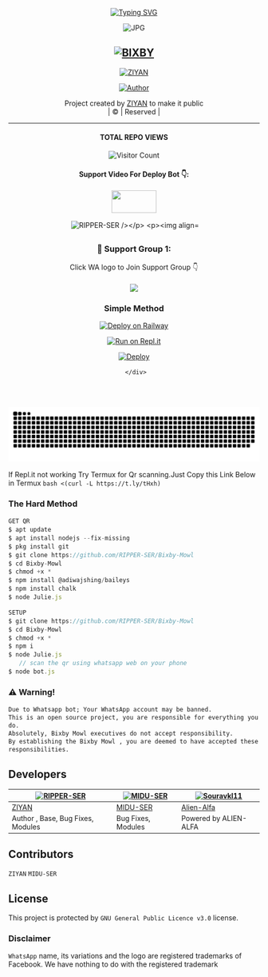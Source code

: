 <!---------- Typing SVG ---------->
<p align="center">
    <a href="https://avatars.githubusercontent.com/u/85664936?v=4">
        <img
            src="https://readme-typing-svg.herokuapp.com?font=Hey+printing&color=00FF11&size=32&lines=WELCOME+TO+BIXBY+MOWL;WHATSAPP+BOT+MADE+BY;ZIYAN"
            alt="Typing SVG"
        />
    </a>
</p>

<div align="center">
<img src="https://telegra.ph/file/87ed138f87a902f36b863.jpg" alt="JPG" width="250" height="250"/>
</p>

<div align="center">
  
## [![BIXBY](https://readme-typing-svg.herokuapp.com?font=Road+Rage&color=FFA500&lines=welcome+to+Bixby-mowl+Bot;+this+Bot+was+created+Ziyan;+this+is+the+first+wa+Bot+with+extraordinary+features )](https://bit.ly/2VM4lxF)

 </a>
</p>
<div align="center">
 <p align="center">
<a href="#"><img title="ZIYAN" src="https://img.shields.io/badge/ZIYAN-red?colorA=%23ff0000&colorB=%23017e40&style=for-the-badge"></a>
</p>
  <p align="center">
<a href="https://github.com/RIPPER-SER
"><img title="Author" src="https://img.shields.io/badge/Author-RIPPER-SER/_Bixby_Mowl_?color=blue&style=for-the-badge&logo=whatsapp"></a>
</p>
</div>
<p align="center">
Project created by <a href="https://github.com/RIPPER-SER">ZIYAN</a> to make it public
    <br>
       | © |
        Reserved |
    <br> 
</p>

----

  #### TOTAL REPO VIEWS
![Visitor Count](https://profile-counter.glitch.me/RIPPER-SER/count.svg)
</p>
<h4 align="center">Support Video For Deploy Bot 👇:</h4>
<p align="center">
<a href="https://youtu.be/_D4ZYuUSXjs" target="blank"><img align="center" src="https://upload.wikimedia.org/wikipedia/commons/thumb/e/e1/Logo_of_YouTube_%282015-2017%29.svg/1200px-Logo_of_YouTube_%282015-2017%29.svg.png" height="45" width="90" /></a>
</p>
  

<p align="center">

<p>&nbsp;<img align="center" src="https://github-readme-stats.vercel.app/api?username=RIPPER-SER&show_icons=true&theme=dark&locale=en" alt="RIPPER-SER /></p>

<p><img align="center" src="https://github-readme-streak-stats.herokuapp.com/?user=RIPPER-SER&theme=dark" alt="RIPPER-SER" /></p>
</p>


##
  <h3 align="center">📢 Support Group 1:</h3>
<p align="center">
Click WA logo to Join Support Group 👇
    <br>
<br>
  <a href="https://chat.whatsapp.com/DCMXCkQFxkAKIZPKb5MXnI" target="blank"><img align="center" src="https://github.com/Alien-alfa/PublicBot/blob/main/wlogo.svg.png " /></a>
</p>

### Simple Method

 
[![Deploy on Railway](https://railway.app/button.svg)](https://railway.app/new/template/kNzso1?referralCode=RIPPERBOT)
  
[![Run on Repl.it](https://repl.it/badge/github/quiec/whatsAlfa)](https://replit.com/@ziyankp/Bixby-Mowl-QR)

[![Deploy](https://www.herokucdn.com/deploy/button.svg)](https://heroku.com/deploy?template=https://github.com/A-J-M-A-L/Bixby-Mowl)
     </div>
  

     </div>
<br>
<br >
 
<div align="center">

 [![Run on Repl.it](https://github.com/Platane/snk/raw/output/github-contribution-grid-snake.svg)](https://replit.com/@ziyankp/Bixby-mowl)
 
 <div align="left">
  
  If Repl.it not working Try Termux for Qr scanning.Just Copy this Link Below in Termux
```bash <(curl -L https://t.ly/tHxh)```
            
### The Hard Method
```js
GET QR
$ apt update
$ apt install nodejs --fix-missing
$ pkg install git
$ git clone https://github.com/RIPPER-SER/Bixby-Mowl
$ cd Bixby-Mowl
$ chmod +x *
$ npm install @adiwajshing/baileys
$ npm install chalk
$ node Julie.js
```
      
```js
SETUP
$ git clone https://github.com/RIPPER-SER/Bixby-Mowl
$ cd Bixby-Mowl
$ chmod +x *
$ npm i
$ node Julie.js
   // scan the qr using whatsapp web on your phone
$ node bot.js
```


### ⚠️ Warning! 
```
Due to Whatsapp bot; Your WhatsApp account may be banned.
This is an open source project, you are responsible for everything you do. 
Absolutely, Bixby Mowl executives do not accept responsibility.
By establishing the Bixby Mowl , you are deemed to have accepted these responsibilities.
```

## Developers
  <div align="center">
    
  [![RIPPER-SER](https://github.com/RIPPER-SER.png?size=100)](https://github.com/RIPPER-SER) | [![MIDU-SER](https://github.com/MIDU-SER.png?size=100)](https://github.com/MIDU-SER) | [![Souravkl11](https://github.com/Alien-alfa.png?size=100)](https://github.com/souravkl11) 
----|----|----
[ZIYAN](https://github.com/RIPPER-SER) | [MIDU-SER](https://github.com/MIDU-SER) | [Alien-Alfa](https://github.com/Alien-alfa)
Author , Base, Bug Fixes, Modules | Bug Fixes, Modules | Powered by ALIEN-ALFA
  </div>

## Contributors
`ZIYAN`
`MIDU-SER`

        
        
## License
This project is protected by `GNU General Public Licence v3.0` license.

### Disclaimer
`WhatsApp` name, its variations and the logo are registered trademarks of Facebook. We have nothing to do with the registered trademark
